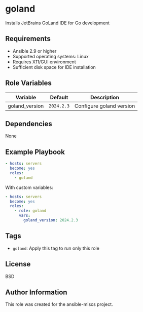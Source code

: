 goland
=========

Installs JetBrains GoLand IDE for Go development

Requirements
------------

- Ansible 2.9 or higher
- Supported operating systems: Linux
- Requires X11/GUI environment
- Sufficient disk space for IDE installation

Role Variables
--------------

| Variable | Default | Description |
|----------|---------|-------------|
| goland_version | `2024.2.3` | Configure goland version |

Dependencies
------------

None

Example Playbook
----------------

```yaml
- hosts: servers
  become: yes
  roles:
    - goland
```

With custom variables:

```yaml
- hosts: servers
  become: yes
  roles:
    - role: goland
      vars:
        goland_version: 2024.2.3
```

Tags
----

- `goland`: Apply this tag to run only this role

License
-------

BSD

Author Information
------------------

This role was created for the ansible-miscs project.
